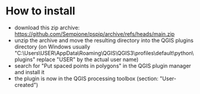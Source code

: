 # How to install

- download this zip archive: https://github.com/Sempione/pspip/archive/refs/heads/main.zip
- unzip the archive and move the resulting directory into the QGIS plugins directory
 (on Windows usually "C:\Users\USER\AppData\Roaming\QGIS\QGIS3\profiles\default\python\plugins" replace "USER" by the actual user name)
- search for "Put spaced points in polygons" in the QGIS plugin manager and install it
- the plugin is now in the QGIS processing toolbox (section: "User-created")
